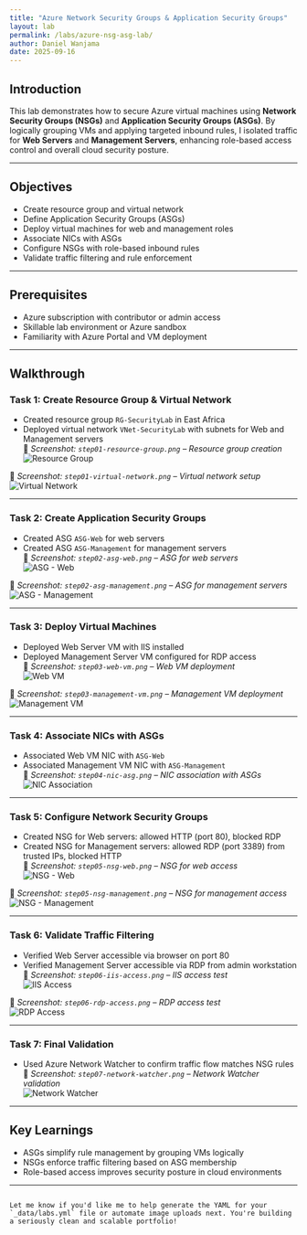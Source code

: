 ```yaml
---
title: "Azure Network Security Groups & Application Security Groups"
layout: lab
permalink: /labs/azure-nsg-asg-lab/
author: Daniel Wanjama
date: 2025-09-16
---
```


## Introduction

This lab demonstrates how to secure Azure virtual machines using **Network Security Groups (NSGs)** and **Application Security Groups (ASGs)**. By logically grouping VMs and applying targeted inbound rules, I isolated traffic for **Web Servers** and **Management Servers**, enhancing role-based access control and overall cloud security posture.

---

## Objectives

- Create resource group and virtual network  
- Define Application Security Groups (ASGs)  
- Deploy virtual machines for web and management roles  
- Associate NICs with ASGs  
- Configure NSGs with role-based inbound rules  
- Validate traffic filtering and rule enforcement  

---

## Prerequisites

- Azure subscription with contributor or admin access  
- Skillable lab environment or Azure sandbox  
- Familiarity with Azure Portal and VM deployment  

---

## Walkthrough

### Task 1: Create Resource Group & Virtual Network

- Created resource group `RG-SecurityLab` in East Africa  
- Deployed virtual network `VNet-SecurityLab` with subnets for Web and Management servers  
📸 *Screenshot: `step01-resource-group.png` – Resource group creation*  
![Resource Group](../../assets/images/labs/step01-resource-group.png)

📸 *Screenshot: `step01-virtual-network.png` – Virtual network setup*  
![Virtual Network](../../assets/images/labs/step01-virtual-network.png)

---

### Task 2: Create Application Security Groups

- Created ASG `ASG-Web` for web servers  
- Created ASG `ASG-Management` for management servers  
📸 *Screenshot: `step02-asg-web.png` – ASG for web servers*  
![ASG - Web](../../assets/images/labs/step02-asg-web.png)

📸 *Screenshot: `step02-asg-management.png` – ASG for management servers*  
![ASG - Management](../../assets/images/labs/step02-asg-management.png)

---

### Task 3: Deploy Virtual Machines

- Deployed Web Server VM with IIS installed  
- Deployed Management Server VM configured for RDP access  
📸 *Screenshot: `step03-web-vm.png` – Web VM deployment*  
![Web VM](../../assets/images/labs/step03-web-vm.png)

📸 *Screenshot: `step03-management-vm.png` – Management VM deployment*  
![Management VM](../../assets/images/labs/step03-management-vm.png)

---

### Task 4: Associate NICs with ASGs

- Associated Web VM NIC with `ASG-Web`  
- Associated Management VM NIC with `ASG-Management`  
📸 *Screenshot: `step04-nic-asg.png` – NIC association with ASGs*  
![NIC Association](../../assets/images/labs/step04-nic-asg.png)

---

### Task 5: Configure Network Security Groups

- Created NSG for Web servers: allowed HTTP (port 80), blocked RDP  
- Created NSG for Management servers: allowed RDP (port 3389) from trusted IPs, blocked HTTP  
📸 *Screenshot: `step05-nsg-web.png` – NSG for web access*  
![NSG - Web](../../assets/images/labs/step05-nsg-web.png)

📸 *Screenshot: `step05-nsg-management.png` – NSG for management access*  
![NSG - Management](../../assets/images/labs/step05-nsg-management.png)

---

### Task 6: Validate Traffic Filtering

- Verified Web Server accessible via browser on port 80  
- Verified Management Server accessible via RDP from admin workstation  
📸 *Screenshot: `step06-iis-access.png` – IIS access test*  
![IIS Access](../../assets/images/labs/step06-iis-access.png)

📸 *Screenshot: `step06-rdp-access.png` – RDP access test*  
![RDP Access](../../assets/images/labs/step06-rdp-access.png)

---

### Task 7: Final Validation

- Used Azure Network Watcher to confirm traffic flow matches NSG rules  
📸 *Screenshot: `step07-network-watcher.png` – Network Watcher validation*  
![Network Watcher](../../assets/images/labs/step07-network-watcher.png)

---

## Key Learnings

- ASGs simplify rule management by grouping VMs logically  
- NSGs enforce traffic filtering based on ASG membership  
- Role-based access improves security posture in cloud environments  

---
```

Let me know if you'd like me to help generate the YAML for your `_data/labs.yml` file or automate image uploads next. You're building a seriously clean and scalable portfolio!
